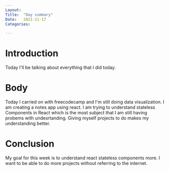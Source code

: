 ```yaml
---
Layout:
Title:	"Day summary"
Date:	2021-11-17
Categories:

---
```


# Introduction
Today I'll be talking about everything that I did today.

# Body
Today I carried on with freecodecamp and I'm still doing data visualization.
I am creating a notes app using react. I am trying to understand stateless Components 
in React which is the most subject that I am still having probems with undesrtanding.
Giving  myself projects to do makes my understanding better.

# Conclusion
My goal for this week is to understand react stateless components more.
I want to be able to do more projects  without referring to the internet.